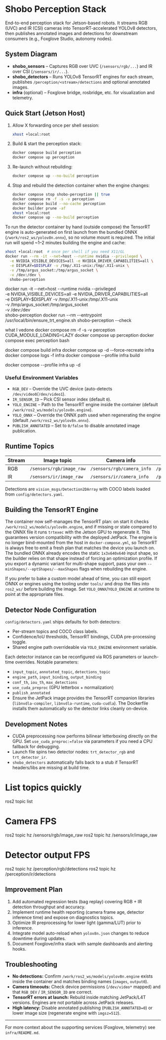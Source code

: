 # Shobo Perception Stack

End-to-end perception stack for Jetson-based robots. It streams RGB (UVC) and IR (CSI) cameras into TensorRT-accelerated YOLOv8 detectors, then publishes annotated images and detections for downstream consumers (e.g., Foxglove Studio, autonomy nodes).

## System Diagram
- **shobo_sensors** – Captures RGB over UVC (`/sensors/rgb/...`) and IR over CSI (`/sensors/ir/...`).
- **shobo_detectors** – Runs YOLOv8 TensorRT engines for each stream, publishes `/perception/<stream>/detections` and optional annotated images.
- **infra** (optional) – Foxglove bridge, rosbridge, etc. for visualization and telemetry.

## Quick Start (Jetson Host)
1. Allow X forwarding once per shell session:
   ```bash
   xhost +local:root
   ```
2. Build & start the perception stack:
   ```bash
   docker compose build perception
   docker compose up perception
   ```
3. Re-launch without rebuilding:
   ```bash
   docker compose up --no-build perception
   ```
4. Stop and rebuild the detection container when the engine changes:
   ```bash
   docker compose stop shobo-perception || true
   docker compose rm -f -s -v perception
   docker compose build --no-cache perception
   docker builder prune -af
   xhost +local:root
   docker compose up --no-build perception
   ```

To run the detector container by hand (outside compose) the TensorRT engine is
auto-generated on first launch from the bundled ONNX (`/work/ros2_ws/yolov8n.onnx`),
so no volume mount is required. The initial run will spend ~1–2 minutes building
the engine and cache:

```bash
xhost +local:root  # once per shell if you need X11/GL
docker run --rm -it --net=host --runtime nvidia --privileged \
  -e NVIDIA_VISIBLE_DEVICES=all -e NVIDIA_DRIVER_CAPABILITIES=all \
  -e DISPLAY=$DISPLAY -v /tmp/.X11-unix:/tmp/.X11-unix \
  -v /tmp/argus_socket:/tmp/argus_socket \
  -v /dev:/dev \
  shobo-perception
```

docker run -it --net=host --runtime nvidia --privileged \
  -e NVIDIA_VISIBLE_DEVICES=all -e NVIDIA_DRIVER_CAPABILITIES=all \
  -e DISPLAY=$DISPLAY -v /tmp/.X11-unix:/tmp/.X11-unix \
  -v /tmp/argus_socket:/tmp/argus_socket \
  -v /dev:/dev \
  shobo-perception
docker run --rm --entrypoint /usr/local/bin/ensure_trt_engine.sh shobo-perception --check

what I vedone
docker compose rm -f -s -v perception
CUDA_MODULE_LOADING=LAZY docker compose up perception
docker compose exec perception bash

docker compose build infra
docker compose up -d --force-recreate infra
docker compose logs -f infra
docker compose --profile infra build


docker compose --profile infra up -d

### Useful Environment Variables
- `RGB_DEV` – Override the UVC device (auto-detects `/dev/video0`/`/dev/video1`).
- `IR_SENSOR_ID` – Pick CSI sensor index (default `0`).
- `YOLO_ENGINE` – Path to the TensorRT engine inside the container (default `/work/ros2_ws/models/yolov8n.engine`).
- `YOLO_ONNX` – Override the ONNX path used when regenerating the engine (default `/work/ros2_ws/yolov8n.onnx`).
- `PUBLISH_ANNOTATED` – Set to `0/false` to disable annotated image publication.

## Runtime Topics
| Stream | Image topic | Camera info | Annotated | Detections |
|--------|-------------|-------------|-----------|------------|
| RGB    | `/sensors/rgb/image_raw` | `/sensors/rgb/camera_info` | `/perception/rgb/annotated` | `/perception/rgb/detections` |
| IR     | `/sensors/ir/image_raw`  | `/sensors/ir/camera_info`  | `/perception/ir/annotated`  | `/perception/ir/detections`  |

Detections are `vision_msgs/Detection2DArray` with COCO labels loaded from `config/detectors.yaml`.

## Building the TensorRT Engine
The container now self-manages the TensorRT plan: on start it checks
`/work/ros2_ws/models/yolov8n.engine`, and if missing or stale compared to the
ONNX file it runs `trtexec` with the Jetson GPU to regenerate it. This guarantees
version compatibility with the deployed JetPack. The engine is no longer bind-mounted
from the host in `docker-compose.yml`, so TensorRT is always free to emit a fresh
plan that matches the device you launch on. The bundled ONNX already encodes the
static `1x3x640x640` input shape, so the builder relies on that shape instead of
forcing an optimization profile. If you export a dynamic variant for multi-shape
support, pass your own `--minShapes/--optShapes/--maxShapes` flags when rebuilding the engine.

If you prefer to bake a custom model ahead of time, you can still export ONNX or
engines using the tooling under `tools/` and drop the files into `ros2_ws/` before
building the image. Set `YOLO_ONNX`/`YOLO_ENGINE` at runtime to point at the
appropriate files.

## Detector Node Configuration
`config/detectors.yaml` ships defaults for both detectors:
- Per-stream topics and COCO class labels.
- Confidence/IoU thresholds, TensorRT bindings, CUDA pre-processing toggle.
- Shared engine path overrideable via `YOLO_ENGINE` environment variable.

Each detector instance can be reconfigured via ROS parameters or launch-time overrides. Notable parameters:
- `input_topic`, `annotated_topic`, `detections_topic`
- `engine_path`, `input_binding`, `output_binding`
- `conf_th`, `iou_th`, `max_detections`
- `use_cuda_preproc` (GPU letterbox + normalization)
- `publish_annotated`
- Ensure the JetPack image provides the TensorRT companion libraries (`libnvdla-compiler`, `libnvdla-runtime`, `cuda-cudla`). The Dockerfile installs them automatically so the detector links cleanly on-device.

## Development Notes
- CUDA preprocessing now performs bilinear letterboxing directly on the GPU. Set `use_cuda_preproc:=false` via parameters if you need a CPU fallback for debugging.
- Launch file spins two detector nodes: `trt_detector_rgb` and `trt_detector_ir`.
- `shobo_detectors` automatically falls back to a stub if TensorRT headers/libs are missing at build time.


# List topics quickly
ros2 topic list

# Camera FPS
ros2 topic hz /sensors/rgb/image_raw
ros2 topic hz /sensors/ir/image_raw

# Detector output FPS
ros2 topic hz /perception/rgb/detections
ros2 topic hz /perception/ir/detections



## Improvement Plan
1. Add automated regression tests (bag replay) covering RGB + IR detection throughput and accuracy.
2. Implement runtime health reporting (camera frame age, detector inference time) and expose on diagnostics topics.
3. Optimize IR preprocessing for lower light (gamma/LUT) prior to inference.
4. Integrate model auto-reload when `yolov8n.json` changes to reduce downtime during updates.
5. Document Foxglove/infra stack with sample dashboards and alerting hooks.

## Troubleshooting
- **No detections:** Confirm `/work/ros2_ws/models/yolov8n.engine` exists inside the container and matches binding names (`images`, `output0`).
- **Camera timeouts:** Check device permissions (`/dev/video*` mapped) and that `RGB_DEV` / `IR_SENSOR_ID` are correct.
- **TensorRT errors at launch:** Rebuild inside matching JetPack/L4T versions. Engines are not portable across JetPack releases.
- **High latency:** Disable annotated publishing (`PUBLISH_ANNOTATED=0`) or lower image size (regenerate engine with `imgsz=512`).

---
For more context about the supporting services (Foxglove, telemetry) see `infra/README.md`.
